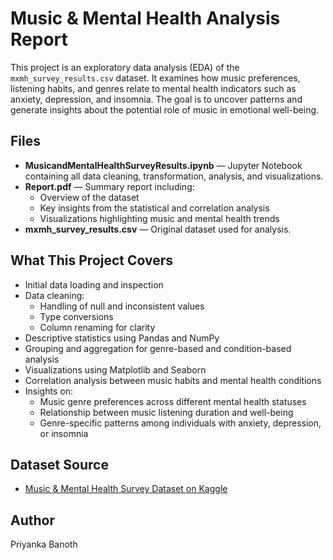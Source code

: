 # Music & Mental Health Analysis Report

This project is an exploratory data analysis (EDA) of the `mxmh_survey_results.csv` dataset. It examines how music preferences, listening habits, and genres relate to mental health indicators such as anxiety, depression, and insomnia. The goal is to uncover patterns and generate insights about the potential role of music in emotional well-being.

## Files

- **MusicandMentalHealthSurveyResults.ipynb** — Jupyter Notebook containing all data cleaning, transformation, analysis, and visualizations.
- **Report.pdf** — Summary report including:
  - Overview of the dataset
  - Key insights from the statistical and correlation analysis
  - Visualizations highlighting music and mental health trends
- **mxmh_survey_results.csv** — Original dataset used for analysis.

## What This Project Covers

- Initial data loading and inspection
- Data cleaning:
  - Handling of null and inconsistent values
  - Type conversions
  - Column renaming for clarity
- Descriptive statistics using Pandas and NumPy
- Grouping and aggregation for genre-based and condition-based analysis
- Visualizations using Matplotlib and Seaborn
- Correlation analysis between music habits and mental health conditions
- Insights on:
  - Music genre preferences across different mental health statuses
  - Relationship between music listening duration and well-being
  - Genre-specific patterns among individuals with anxiety, depression, or insomnia

## Dataset Source

- [Music & Mental Health Survey Dataset on Kaggle](https://www.kaggle.com/datasets/catherinerasgaitis/mxmh-survey-results)

## Author

Priyanka Banoth
